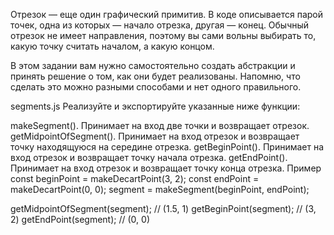 Отрезок — еще один графический примитив. В коде описывается парой точек, одна из которых — начало отрезка, другая — конец. Обычный отрезок не имеет направления, поэтому вы сами вольны выбирать то, какую точку считать началом, а какую концом.

В этом задании вам нужно самостоятельно создать абстракции и принять решение о том, как они будет реализованы. Напомню, что сделать это можно разными способами и нет одного правильного.

segments.js
Реализуйте и экспортируйте указанные ниже функции:

makeSegment(). Принимает на вход две точки и возвращает отрезок.
getMidpointOfSegment(). Принимает на вход отрезок и возвращает точку находящуюся на середине отрезка.
getBeginPoint(). Принимает на вход отрезок и возвращает точку начала отрезка.
getEndPoint(). Принимает на вход отрезок и возвращает точку конца отрезка.
Пример
const beginPoint = makeDecartPoint(3, 2);
const endPoint = makeDecartPoint(0, 0);
segment = makeSegment(beginPoint, endPoint);
 
getMidpointOfSegment(segment); // (1.5, 1)
getBeginPoint(segment); // (3, 2)
getEndPoint(segment); // (0, 0)
